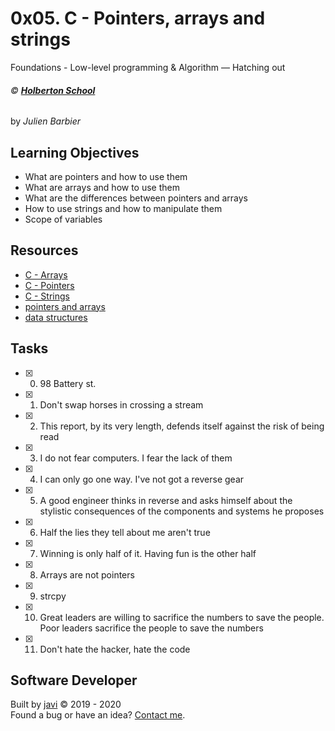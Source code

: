 # 0x05. C - Pointers, arrays and strings
Foundations - Low-level programming & Algorithm ― Hatching out

###### :copyright: **[Holberton School](https://www.holbertonschool.com/)**
by _Julien Barbier_

## Learning Objectives
* What are pointers and how to use them
* What are arrays and how to use them
* What are the differences between pointers and arrays
* How to use strings and how to manipulate them
* Scope of variables 

## Resources
* [C - Arrays](https://www.tutorialspoint.com/cprogramming/c_arrays.htm)
* [C - Pointers](https://www.tutorialspoint.com/cprogramming/c_pointers.htm)
* [C - Strings](https://www.tutorialspoint.com/cprogramming/c_strings.htm)
* [pointers and arrays](https://intranet.hbtn.io/concepts/60)
* [data structures](https://intranet.hbtn.io/concepts/120)

## Tasks
* [x] 0. 98 Battery st.
* [x] 1. Don't swap horses in crossing a stream
* [x] 2. This report, by its very length, defends itself against the risk of being read
* [x] 3. I do not fear computers. I fear the lack of them
* [x] 4. I can only go one way. I've not got a reverse gear
* [x] 5. A good engineer thinks in reverse and asks himself about the stylistic consequences of the components and systems he proposes
* [x] 6. Half the lies they tell about me aren't true
* [x] 7. Winning is only half of it. Having fun is the other half
* [x] 8. Arrays are not pointers
* [x] 9. strcpy
* [x] 10. Great leaders are willing to sacrifice the numbers to save the people. Poor leaders sacrifice the people to save the numbers
* [x] 11. Don't hate the hacker, hate the code

## Software Developer
Built by [javi](https://github.com/javi0x00) :copyright: 2019 - 2020  
Found a bug or have an idea? [Contact me](https://www.linkedin.com/in/javi0x00/).
